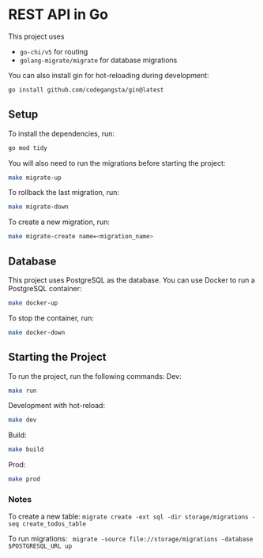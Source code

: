 # REST API in Go

This project uses
- `go-chi/v5` for routing
- `golang-migrate/migrate` for database migrations


You can also install gin for hot-reloading during development:
```bash
go install github.com/codegangsta/gin@latest
``` 

## Setup
To install the dependencies, run:
```bash
go mod tidy
```
You will also need to run the migrations before starting the project:
```bash
make migrate-up
```
To rollback the last migration, run:
```bash
make migrate-down
```
To create a new migration, run:
```bash
make migrate-create name=<migration_name>
```

## Database
This project uses PostgreSQL as the database. You can use Docker to run a PostgreSQL container:
```bash
make docker-up
```
To stop the container, run:
```bash
make docker-down
```

## Starting the Project
To run the project, run the following commands:
Dev:
```bash
make run
```
Development with hot-reload:
```bash
make dev
```
Build:
```bash
make build
```
Prod:
```bash
make prod
```


### Notes
To create a new table:
`migrate create -ext sql -dir storage/migrations -seq create_todos_table`

To run migrations:
` migrate -source file://storage/migrations -database $POSTGRESQL_URL up`
